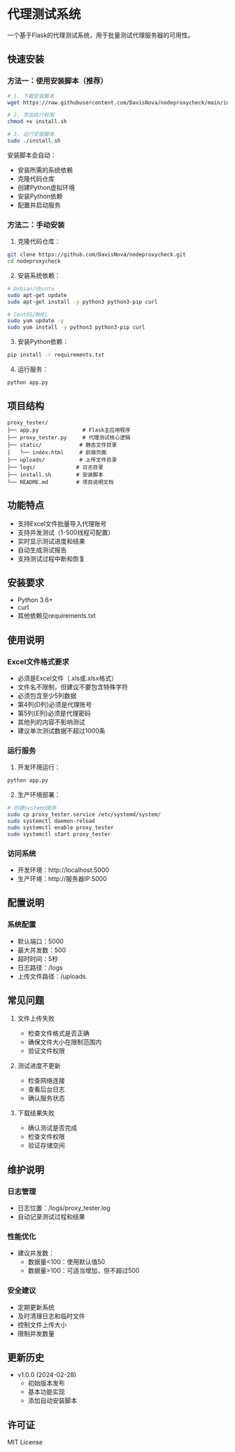 # 代理测试系统

一个基于Flask的代理测试系统，用于批量测试代理服务器的可用性。

## 快速安装

### 方法一：使用安装脚本（推荐）

```bash
# 1. 下载安装脚本
wget https://raw.githubusercontent.com/DavisNova/nodeproxycheck/main/install.sh

# 2. 添加执行权限
chmod +x install.sh

# 3. 运行安装脚本
sudo ./install.sh
```

安装脚本会自动：
- 安装所需的系统依赖
- 克隆代码仓库
- 创建Python虚拟环境
- 安装Python依赖
- 配置并启动服务

### 方法二：手动安装

1. 克隆代码仓库：
```bash
git clone https://github.com/DavisNova/nodeproxycheck.git
cd nodeproxycheck
```

2. 安装系统依赖：
```bash
# Debian/Ubuntu
sudo apt-get update
sudo apt-get install -y python3 python3-pip curl

# CentOS/RHEL
sudo yum update -y
sudo yum install -y python3 python3-pip curl
```

3. 安装Python依赖：
```bash
pip install -r requirements.txt
```

4. 运行服务：
```bash
python app.py
```

## 项目结构
```
proxy_tester/
├── app.py              # Flask主应用程序
├── proxy_tester.py     # 代理测试核心逻辑
├── static/            # 静态文件目录
│   └── index.html     # 前端页面
├── uploads/           # 上传文件目录
├── logs/             # 日志目录
├── install.sh        # 安装脚本
└── README.md         # 项目说明文档
```

## 功能特点

- 支持Excel文件批量导入代理账号
- 支持并发测试（1-500线程可配置）
- 实时显示测试进度和结果
- 自动生成测试报告
- 支持测试过程中断和恢复

## 安装要求

- Python 3.6+
- curl
- 其他依赖见requirements.txt

## 使用说明

### Excel文件格式要求

- 必须是Excel文件（.xls或.xlsx格式）
- 文件名不限制，但建议不要包含特殊字符
- 必须包含至少5列数据
- 第4列(D列)必须是代理账号
- 第5列(E列)必须是代理密码
- 其他列的内容不影响测试
- 建议单次测试数据不超过1000条

### 运行服务

1. 开发环境运行：
```bash
python app.py
```

2. 生产环境部署：
```bash
# 创建systemd服务
sudo cp proxy_tester.service /etc/systemd/system/
sudo systemctl daemon-reload
sudo systemctl enable proxy_tester
sudo systemctl start proxy_tester
```

### 访问系统

- 开发环境：http://localhost:5000
- 生产环境：http://服务器IP:5000

## 配置说明

### 系统配置

- 默认端口：5000
- 最大并发数：500
- 超时时间：5秒
- 日志路径：/logs
- 上传文件路径：/uploads

## 常见问题

1. 文件上传失败
   - 检查文件格式是否正确
   - 确保文件大小在限制范围内
   - 验证文件权限

2. 测试进度不更新
   - 检查网络连接
   - 查看后台日志
   - 确认服务状态

3. 下载结果失败
   - 确认测试是否完成
   - 检查文件权限
   - 验证存储空间

## 维护说明

### 日志管理

- 日志位置：/logs/proxy_tester.log
- 自动记录测试过程和结果

### 性能优化

- 建议并发数：
  - 数据量<100：使用默认值50
  - 数据量>100：可适当增加，但不超过500

### 安全建议

- 定期更新系统
- 及时清理日志和临时文件
- 控制文件上传大小
- 限制并发数量

## 更新历史

- v1.0.0 (2024-02-28)
  - 初始版本发布
  - 基本功能实现
  - 添加自动安装脚本

## 许可证

MIT License 